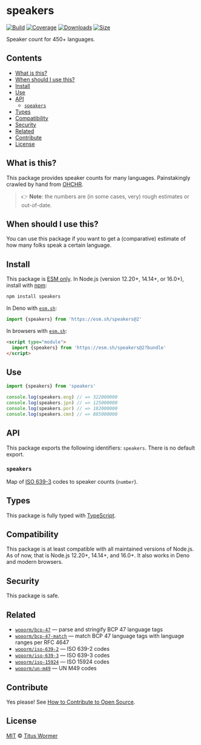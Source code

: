 # speakers

[![Build][build-badge]][build]
[![Coverage][coverage-badge]][coverage]
[![Downloads][downloads-badge]][downloads]
[![Size][size-badge]][size]

Speaker count for 450+ languages.

## Contents

*   [What is this?](#what-is-this)
*   [When should I use this?](#when-should-i-use-this)
*   [Install](#install)
*   [Use](#use)
*   [API](#api)
    *   [`speakers`](#speakers-1)
*   [Types](#types)
*   [Compatibility](#compatibility)
*   [Security](#security)
*   [Related](#related)
*   [Contribute](#contribute)
*   [License](#license)

## What is this?

This package provides speaker counts for many languages.
Painstakingly crawled by hand from [OHCHR][].

> 👉 **Note**: the numbers are (in some cases, very) rough estimates or
> out-of-date.

## When should I use this?

You can use this package if you want to get a (comparative) estimate of how
many folks speak a certain language.

## Install

This package is [ESM only][esm].
In Node.js (version 12.20+, 14.14+, or 16.0+), install with [npm][]:

```sh
npm install speakers
```

In Deno with [`esm.sh`][esmsh]:

```js
import {speakers} from 'https://esm.sh/speakers@2'
```

In browsers with [`esm.sh`][esmsh]:

```html
<script type="module">
  import {speakers} from 'https://esm.sh/speakers@2?bundle'
</script>
```

## Use

```js
import {speakers} from 'speakers'

console.log(speakers.eng) // => 322000000
console.log(speakers.jpn) // => 125000000
console.log(speakers.por) // => 182000000
console.log(speakers.cmn) // => 885000000
```

## API

This package exports the following identifiers: `speakers`.
There is no default export.

### `speakers`

Map of [ISO 639-3][i6393] codes to speaker counts (`number`).

## Types

This package is fully typed with [TypeScript][].

## Compatibility

This package is at least compatible with all maintained versions of Node.js.
As of now, that is Node.js 12.20+, 14.14+, and 16.0+.
It also works in Deno and modern browsers.

## Security

This package is safe.

## Related

*   [`wooorm/bcp-47`](https://github.com/wooorm/bcp-47)
    — parse and stringify BCP 47 language tags
*   [`wooorm/bcp-47-match`](https://github.com/wooorm/bcp-47-match)
    — match BCP 47 language tags with language ranges per RFC 4647
*   [`wooorm/iso-639-2`](https://github.com/wooorm/iso-639-2)
    — ISO 639-2 codes
*   [`wooorm/iso-639-3`](https://github.com/wooorm/iso-639-3)
    — ISO 639-3 codes
*   [`wooorm/iso-15924`](https://github.com/wooorm/iso-15924)
    — ISO 15924 codes
*   [`wooorm/un-m49`](https://github.com/wooorm/un-49)
    — UN M49 codes

## Contribute

Yes please!
See [How to Contribute to Open Source][contribute].

## License

[MIT][license] © [Titus Wormer][author]

<!-- Definitions -->

[build-badge]: https://github.com/wooorm/speakers/workflows/main/badge.svg

[build]: https://github.com/wooorm/speakers/actions

[coverage-badge]: https://img.shields.io/codecov/c/github/wooorm/speakers.svg

[coverage]: https://codecov.io/github/wooorm/speakers

[downloads-badge]: https://img.shields.io/npm/dm/speakers.svg

[downloads]: https://www.npmjs.com/package/speakers

[size-badge]: https://img.shields.io/bundlephobia/minzip/speakers.svg

[size]: https://bundlephobia.com/result?p=speakers

[npm]: https://docs.npmjs.com/cli/install

[esmsh]: https://esm.sh

[license]: license

[author]: https://wooorm.com

[esm]: https://gist.github.com/sindresorhus/a39789f98801d908bbc7ff3ecc99d99c

[typescript]: https://www.typescriptlang.org

[contribute]: https://opensource.guide/how-to-contribute/

[ohchr]: https://www.ohchr.org

[i6393]: https://github.com/wooorm/iso-639-3
